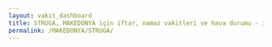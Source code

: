 ```yaml
---
layout: vakit_dashboard
title: STRUGA, MAKEDONYA için iftar, namaz vakitleri ve hava durumu - ilçe/eyalet seç
permalink: /MAKEDONYA/STRUGA/
---
```


<script type="text/javascript">
  var GLOBAL_COUNTRY = 'MAKEDONYA';
  var GLOBAL_CITY = 'STRUGA';
  var GLOBAL_STATE = '';
  var lat = 72;
  var lon = 21;
</script>
